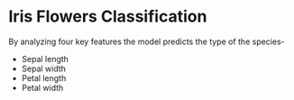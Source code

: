 # Iris Flowers Classification
By analyzing four key features the model predicts the type of the species-
+ Sepal length
+ Sepal width
+ Petal length
+ Petal width

